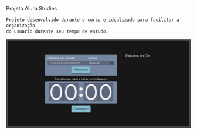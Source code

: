 Projeto Alura Studies
```
Projeto desenvolvido durante o curso e idealizado para facilitar a organização
do usuario durante seu tempo de estudo.
```
![imagem do Projeto](./src/assets/img/Projeto.png)